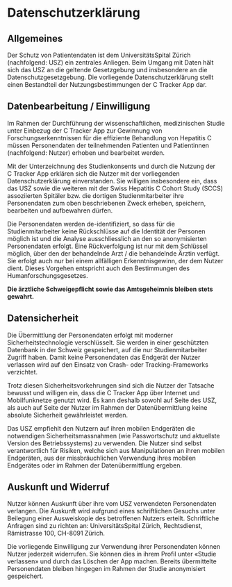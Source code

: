 Datenschutzerklärung
====================

## Allgemeines

Der Schutz von Patientendaten ist dem UniversitätsSpital Zürich (nachfolgend: USZ) ein zentrales Anliegen.
Beim Umgang mit Daten hält sich das USZ an die geltende Gesetzgebung und insbesondere an die Datenschutzgesetzgebung.
Die vorliegende Datenschutzerklärung stellt einen Bestandteil der Nutzungsbestimmungen der C&nbsp;Tracker App dar.

## Datenbearbeitung / Einwilligung

Im Rahmen der Durchführung der wissenschaftlichen, medizinischen Studie unter Einbezug der C&nbsp;Tracker App zur Gewinnung von Forschungserkenntnissen für die effiziente Behandlung von Hepatitis&nbsp;C müssen Personendaten der teilnehmenden Patienten und Patientinnen (nachfolgend: Nutzer) erhoben und bearbeitet werden.

Mit der Unterzeichnung des Studienkonsents und durch die Nutzung der C&nbsp;Tracker App erklären sich die Nutzer mit der vorliegenden Datenschutzerklärung einverstanden.
Sie willigen insbesondere ein, dass das USZ sowie die weiteren mit der Swiss Hepatitis&nbsp;C Cohort Study (SCCS) assoziierten Spitäler bzw. die dortigen Studienmitarbeiter ihre Personendaten zum oben beschriebenen Zweck erheben, speichern, bearbeiten und aufbewahren dürfen.

Die Personendaten werden de-identifiziert, so dass für die Studienmitarbeiter keine Rückschlüsse auf die Identität der Personen möglich ist und die Analyse ausschliesslich an den so anonymisierten Personendaten erfolgt.
Eine Rückverfolgung ist nur mit dem Schlüssel möglich, über den der behandelnde Arzt / die behandelnde Ärztin verfügt.
Sie erfolgt auch nur bei einem allfälligen Erkenntnisgewinn, der dem Nutzer dient.
Dieses Vorgehen entspricht auch den Bestimmungen des Humanforschungsgesetzes.

**Die ärztliche Schweigepflicht sowie das Amtsgeheimnis bleiben stets gewahrt.**

## Datensicherheit

Die Übermittlung der Personendaten erfolgt mit moderner Sicherheitstechnologie verschlüsselt.
Sie werden in einer geschützten Datenbank in der Schweiz gespeichert, auf die nur Studienmitarbeiter Zugriff haben.
Damit keine Personendaten das Endgerät der Nutzer verlassen wird auf den Einsatz von Crash- oder Tracking-Frameworks verzichtet.

Trotz diesen Sicherheitsvorkehrungen sind sich die Nutzer der Tatsache bewusst und willigen ein, dass die C&nbsp;Tracker App über Internet und Mobilfunknetze genutzt wird.
Es kann deshalb sowohl auf Seite des USZ, als auch auf Seite der Nutzer im Rahmen der Datenübermittlung keine absolute Sicherheit gewährleistet werden.

Das USZ empfiehlt den Nutzern auf ihren mobilen Endgeräten die notwendigen Sicherheitsmassnahmen (wie Passwortschutz und aktuellste Version des Betriebssystems) zu verwenden.
Die Nutzer sind selbst verantwortlich für Risiken, welche sich aus Manipulationen an ihren mobilen Endgeräten, aus der missbräuchlichen Verwendung ihres mobilen Endgerätes oder im Rahmen der Datenübermittlung ergeben.

## Auskunft und Widerruf

Nutzer können Auskunft über ihre vom USZ verwendeten Personendaten verlangen.
Die Auskunft wird aufgrund eines schriftlichen Gesuchs unter Beilegung einer Ausweiskopie des betroffenen Nutzers erteilt.
Schriftliche Anfragen sind zu richten an: UniversitätsSpital Zürich, Rechtsdienst, Rämistrasse 100, CH-8091 Zürich.

Die vorliegende Einwilligung zur Verwendung ihrer Personendaten können Nutzer jederzeit widerrufen.
Sie können dies in ihrem Profil unter «Studie verlassen» und durch das Löschen der App machen.
Bereits übermittelte Personendaten bleiben hingegen im Rahmen der Studie anonymisiert gespeichert.
